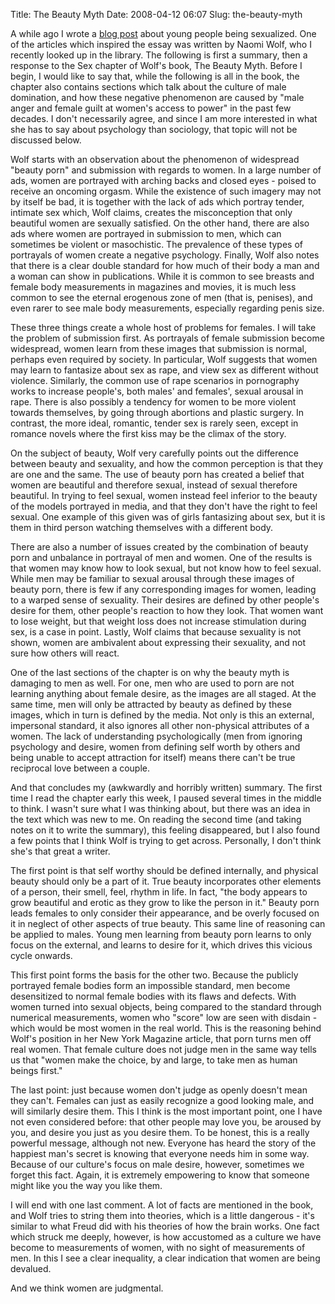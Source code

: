 Title: The Beauty Myth
Date: 2008-04-12 06:07
Slug: the-beauty-myth

A while ago I wrote a [blog
post](http://ninghui48.livejournal.com/4231.html) about young people
being sexualized. One of the articles which inspired the essay was
written by Naomi Wolf, who I recently looked up in the library. The
following is first a summary, then a response to the Sex chapter of
Wolf's book, The Beauty Myth. Before I begin, I would like to say that,
while the following is all in the book, the chapter also contains
sections which talk about the culture of male domination, and how these
negative phenomenon are caused by "male anger and female guilt at
women's access to power" in the past few decades. I don't necessarily
agree, and since I am more interested in what she has to say about
psychology than sociology, that topic will not be discussed below.

Wolf starts with an observation about the phenomenon of widespread
"beauty porn" and submission with regards to women. In a large number of
ads, women are portrayed with arching backs and closed eyes - poised to
receive an oncoming orgasm. While the existence of such imagery may not
by itself be bad, it is together with the lack of ads which portray
tender, intimate sex which, Wolf claims, creates the
misconception that only beautiful women are sexually satisfied. On the
other hand, there are also ads where women are portrayed in submission
to men, which can sometimes be violent or masochistic. The prevalence of
these types of portrayals of women create a negative psychology.
Finally, Wolf also notes that there is a clear double standard for how
much of their body a man and a woman can show in publications. While it
is common to see breasts and female body measurements in magazines and
movies, it is much less common to see the eternal erogenous zone of men
(that is, penises), and even rarer to see male body measurements,
especially regarding penis size.

These three things create a whole host of problems for females. I will
take the problem of submission first. As portrayals of female submission
become widespread, women learn from these images that submission is
normal, perhaps even required by society. In particular, Wolf suggests
that women may learn to fantasize about sex as rape, and view sex as
different without violence. Similarly, the common use of rape scenarios
in pornography works to increase people's, both males' and females',
sexual arousal in rape. There is also possibly a tendency for women to
be more violent towards themselves, by going through abortions and
plastic surgery. In contrast, the more ideal, romantic, tender sex is
rarely seen, except in romance novels where the first kiss may be the
climax of the story.

On the subject of beauty, Wolf very carefully points out the difference
between beauty and sexuality, and how the common perception is that they
are one and the same. The use of beauty porn has created a belief that
women are beautiful and therefore sexual, instead of sexual therefore
beautiful. In trying to feel sexual, women instead feel inferior to the
beauty of the models portrayed in media, and that they don't have the
right to feel sexual. One example of this given was of girls fantasizing
about sex, but it is them in third person watching themselves with a
different body.

There are also a number of issues created by the combination of beauty
porn and unbalance in portrayal of men and women. One of the results is
that women may know how to look sexual, but not know how to feel sexual.
While men may be familiar to sexual arousal through these images of
beauty porn, there is few if any corresponding images for women, leading
to a warped sense of sexuality. Their desires are defined by other
people's desire for them, other people's reaction to how they look. That
women want to lose weight, but that weight loss does not increase
stimulation during sex, is a case in point. Lastly, Wolf claims that
because sexuality is not shown, women are ambivalent about expressing
their sexuality, and not sure how others will react.

One of the last sections of the chapter is on why the beauty myth is
damaging to men as well. For one, men who are used to porn are not
learning anything about female desire, as the images are all staged. At
the same time, men will only be attracted by beauty as defined by these
images, which in turn is defined by the media. Not only is this an
external, impersonal standard, it also ignores all other non-physical
attributes of a women. The lack of understanding psychologically (men
from ignoring psychology and desire, women from defining self worth by
others and being unable to accept attraction for itself) means there
can't be true reciprocal love between a couple.

And that concludes my (awkwardly and horribly written) summary. The
first time I read the chapter early this week, I paused several times in
the middle to think. I wasn't sure what I was thinking about, but there
was an idea in the text which was new to me. On reading the second time
(and taking notes on it to write the summary), this feeling disappeared,
but I also found a few points that I think Wolf is trying to get across.
Personally, I don't think she's that great a writer.

The first point is that self worthy should be defined internally, and
physical beauty should only be a part of it. True beauty incorporates
other elements of a person, their smell, feel, rhythm in life. In fact,
"the body appears to grow beautiful and erotic as they grow to like the
person in it." Beauty porn leads females to only consider their
appearance, and be overly focused on it in neglect of other aspects of
true beauty. This same line of reasoning can be applied to males. Young
men learning from beauty porn learns to only focus on the external, and
learns to desire for it, which drives this vicious cycle onwards.

This first point forms the basis for the other two. Because the publicly
portrayed female bodies form an impossible standard, men become
desensitized to normal female bodies with its flaws and defects. With
women turned into sexual objects, being compared to the standard through
numerical measurements, women who "score" low are seen with disdain -
which would be most women in the real world. This is the reasoning
behind Wolf's position in her New York Magazine article, that porn turns
men off real women. That female culture does not judge men in the same
way tells us that "women make the choice, by and large, to take men as
human beings first."

The last point: just because women don't judge as openly doesn't mean
they can't. Females can just as easily recognize a good looking male,
and will similarly desire them. This I think is the most important
point, one I have not even considered before: that other people may love
you, be aroused by you, and desire you just as you desire them. To be
honest, this is a really powerful message, although not new. Everyone
has heard the story of the happiest man's secret is knowing that
everyone needs him in some way. Because of our culture's focus on male
desire, however, sometimes we forget this fact. Again, it is extremely
empowering to know that someone might like you the way you like them.

I will end with one last comment. A lot of facts are mentioned in the
book, and Wolf tries to string them into theories, which is a little
dangerous - it's similar to what Freud did with his theories of how the
brain works. One fact which struck me deeply, however, is how accustomed
as a culture we have become to measurements of women, with no sight of
measurements of men. In this I see a clear inequality, a clear
indication that women are being devalued.

And we think women are judgmental.

